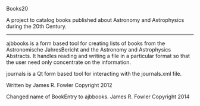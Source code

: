 Books20

A project to catalog books published about Astronomy and Astrophysics
during the 20th Century.

---

ajbbooks is a form based tool for creating lists of books from the
Astronomische JahresBericht and the Astronomy and Astrophysics
Abstracts.  It handles reading and writing a file in a particular
format so that the user need only concentrate on the information.

journals is a Qt form based tool for interacting with the journals.xml
file.

Written by James R. Fowler
Copyright 2012

Changed name of BookEntry to ajbbooks.
James R. Fowler
Copyright 2014
